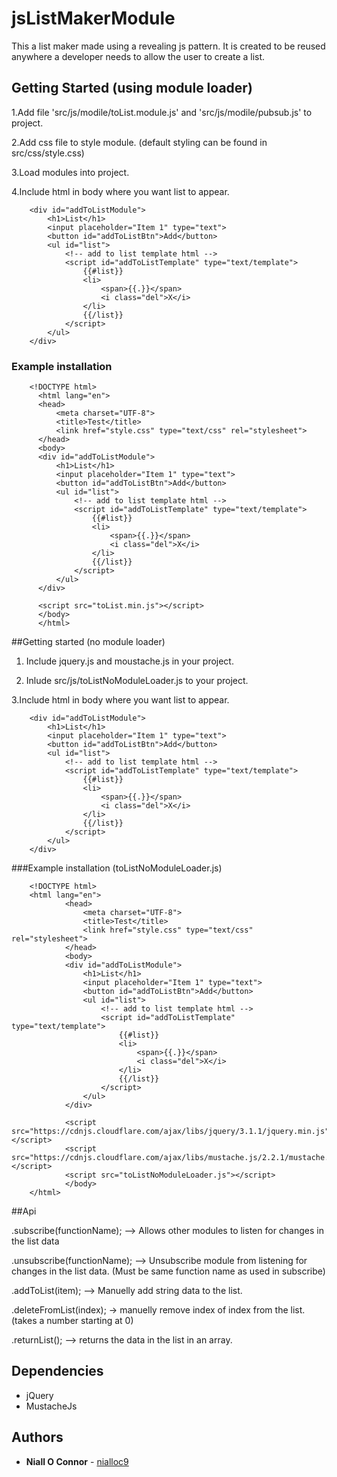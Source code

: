 # jsListMakerModule
This a list maker made using a revealing js pattern. It is created to be reused anywhere a developer needs to allow the user to create a list.

## Getting Started (using module loader)

1.Add file 'src/js/modile/toList.module.js' and 'src/js/modile/pubsub.js' to project.

2.Add css file to style module. (default styling can be found in src/css/style.css)

3.Load modules into project.

4.Include html in body where you want list to appear.

        <div id="addToListModule">
            <h1>List</h1>
            <input placeholder="Item 1" type="text">
            <button id="addToListBtn">Add</button>
            <ul id="list">
                <!-- add to list template html -->
                <script id="addToListTemplate" type="text/template">
                    {{#list}}
                    <li>
                        <span>{{.}}</span>
                        <i class="del">X</i>
                    </li>
                    {{/list}}
                </script>
            </ul>
        </div>

### Example installation

        <!DOCTYPE html>
          <html lang="en">
          <head>
              <meta charset="UTF-8">
              <title>Test</title>
              <link href="style.css" type="text/css" rel="stylesheet">
          </head>
          <body>
          <div id="addToListModule">
              <h1>List</h1>
              <input placeholder="Item 1" type="text">
              <button id="addToListBtn">Add</button>
              <ul id="list">
                  <!-- add to list template html -->
                  <script id="addToListTemplate" type="text/template">
                      {{#list}}
                      <li>
                          <span>{{.}}</span>
                          <i class="del">X</i>
                      </li>
                      {{/list}}
                  </script>
              </ul>
          </div>
          
          <script src="toList.min.js"></script>
          </body>
          </html>


##Getting started (no module loader)
1. Include jquery.js and moustache.js in your project.

2. Inlude src/js/toListNoModuleLoader.js to your project.

3.Include html in body where you want list to appear.

        <div id="addToListModule">
            <h1>List</h1>
            <input placeholder="Item 1" type="text">
            <button id="addToListBtn">Add</button>
            <ul id="list">
                <!-- add to list template html -->
                <script id="addToListTemplate" type="text/template">
                    {{#list}}
                    <li>
                        <span>{{.}}</span>
                        <i class="del">X</i>
                    </li>
                    {{/list}}
                </script>
            </ul>
        </div>

###Example installation (toListNoModuleLoader.js)
        
        <!DOCTYPE html>
        <html lang="en">
                <head>
                    <meta charset="UTF-8">
                    <title>Test</title>
                    <link href="style.css" type="text/css" rel="stylesheet">
                </head>
                <body>
                <div id="addToListModule">
                    <h1>List</h1>
                    <input placeholder="Item 1" type="text">
                    <button id="addToListBtn">Add</button>
                    <ul id="list">
                        <!-- add to list template html -->
                        <script id="addToListTemplate" type="text/template">
                            {{#list}}
                            <li>
                                <span>{{.}}</span>
                                <i class="del">X</i>
                            </li>
                            {{/list}}
                        </script>
                    </ul>
                </div>
                
                <script src="https://cdnjs.cloudflare.com/ajax/libs/jquery/3.1.1/jquery.min.js"></script>
                <script src="https://cdnjs.cloudflare.com/ajax/libs/mustache.js/2.2.1/mustache.min.js"></script>
                <script src="toListNoModuleLoader.js"></script>
                </body>
        </html>

##Api

.subscribe(functionName); --> Allows other modules to listen for changes in the list data

.unsubscribe(functionName); --> Unsubscribe module from listening for changes in the list data. (Must be same function name as used in subscribe)

.addToList(item); --> Manuelly add string data to the list.

.deleteFromList(index); -> manuelly remove index of index from the list. (takes a number starting at 0)

.returnList(); --> returns the data in the list in an array.

## Dependencies

* jQuery
* MustacheJs

## Authors

* **Niall O Connor** - [nialloc9](https://github.com/nialloc9/jsListMakerModule)
